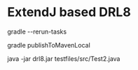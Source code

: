 ExtendJ based DRL8
======================

gradle --rerun-tasks

gradle publishToMavenLocal

java -jar drl8.jar testfiles/src/Test2.java